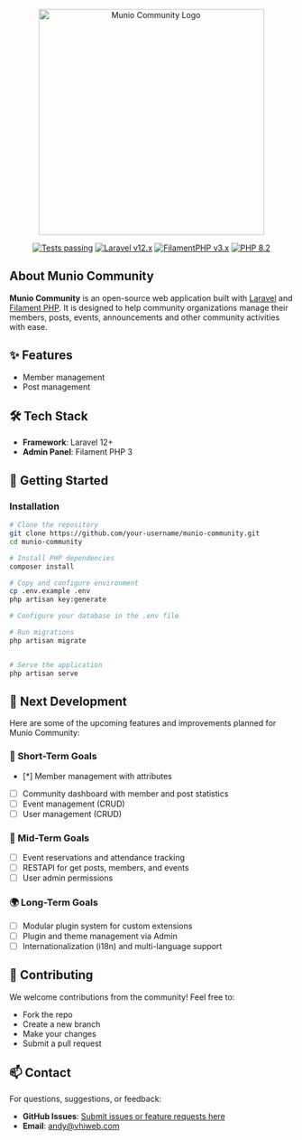 <p align="center">
    <a href="https://munio.id" target="_blank">
        <img src="https://storage.munio.id/master/logo/logo-original.png" width="400" alt="Munio Community Logo">
    </a>
</p>

<p align="center">
    <a href="https://github.com/munio-id/munio-community/actions"><img alt="Tests passing" src="https://img.shields.io/badge/Tests-passing-green?style=for-the-badge&logo=github"></a>
    <a href="https://laravel.com"><img alt="Laravel v12.x" src="https://img.shields.io/badge/Laravel-v12.x-FF2D20?style=for-the-badge&logo=laravel"></a>
    <a href="https://filamentphp.com/"><img alt="FilamentPHP v3.x" src="https://img.shields.io/badge/FilamentPHP-v3.x-FDAE4B?style=for-the-badge&logo=filamentphp"></a>
    <a href="https://php.net"><img alt="PHP 8.2" src="https://img.shields.io/badge/PHP-8.2-777BB4?style=for-the-badge&logo=php"></a>
</p>

## About Munio Community

**Munio Community** is an open-source web application built with [Laravel](https://laravel.com) and [Filament PHP](https://filamentphp.com). It is designed to help community organizations manage their members, posts, events, announcements and other community activities with ease.

## ✨ Features

- Member management
- Post management

## 🛠️ Tech Stack

- **Framework**: Laravel 12+
- **Admin Panel**: Filament PHP 3

## 🚀 Getting Started

### Installation

```bash
# Clone the repository
git clone https://github.com/your-username/munio-community.git
cd munio-community

# Install PHP dependencies
composer install

# Copy and configure environment
cp .env.example .env
php artisan key:generate

# Configure your database in the .env file

# Run migrations
php artisan migrate


# Serve the application
php artisan serve

```

## 🧭 Next Development

Here are some of the upcoming features and improvements planned for Munio Community:

### 🎯 Short-Term Goals

- [*] Member management with attributes
- [ ] Community dashboard with member and post statistics
- [ ] Event management (CRUD)
- [ ] User management (CRUD)

### 🚀 Mid-Term Goals

- [ ] Event reservations and attendance tracking
- [ ] RESTAPI for get posts, members, and events
- [ ] User admin permissions

### 🌍 Long-Term Goals

- [ ] Modular plugin system for custom extensions
- [ ] Plugin and theme management via Admin
- [ ] Internationalization (i18n) and multi-language support

## 🤝 Contributing

We welcome contributions from the community! Feel free to:
- Fork the repo
- Create a new branch
- Make your changes
- Submit a pull request

## 📫 Contact
For questions, suggestions, or feedback:

- **GitHub Issues**: [Submit issues or feature requests here](https://github.com/munio-id/munio-community/issues)
- **Email**: [andy@vhiweb.com](mailto:andy@vhiweb.com)


